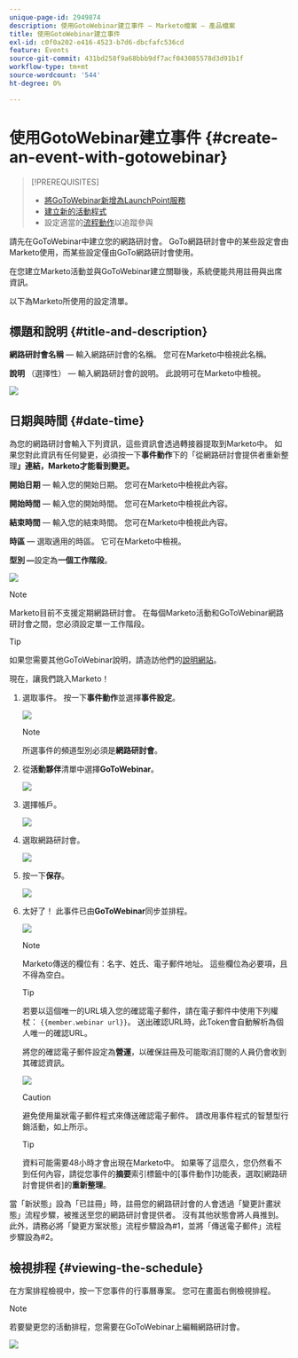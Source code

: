 ```yaml
---
unique-page-id: 2949874
description: 使用GotoWebinar建立事件 — Marketo檔案 — 產品檔案
title: 使用GotoWebinar建立事件
exl-id: c0f0a202-e416-4523-b7d6-dbcfafc536cd
feature: Events
source-git-commit: 431bd258f9a68bbb9df7acf043085578d3d91b1f
workflow-type: tm+mt
source-wordcount: '544'
ht-degree: 0%

---
```


# 使用GotoWebinar建立事件 {#create-an-event-with-gotowebinar}

>[!PREREQUISITES]
>
>* [將GoToWebinar新增為LaunchPoint服務](/help/marketo/product-docs/administration/additional-integrations/add-gotowebinar-as-a-launchpoint-service.md)
>* [建立新的活動程式](/help/marketo/product-docs/demand-generation/events/understanding-events/create-a-new-event-program.md)
>* 設定適當的[流程動作](/help/marketo/product-docs/core-marketo-concepts/smart-campaigns/flow-actions/add-a-flow-step-to-a-smart-campaign.md)以追蹤參與

請先在GoToWebinar中建立您的網路研討會。 GoTo網路研討會中的某些設定會由Marketo使用，而某些設定僅由GoTo網路研討會使用。

在您建立Marketo活動並與GoToWebinar建立關聯後，系統便能共用註冊與出席資訊。

以下為Marketo所使用的設定清單。

## 標題和說明 {#title-and-description}

**網路研討會名稱** — 輸入網路研討會的名稱。 您可在Marketo中檢視此名稱。

**說明** （選擇性） — 輸入網路研討會的說明。 此說明可在Marketo中檢視。

![](assets/image2015-5-28-15-3a1-3a36.png)

## 日期與時間 {#date-time}

為您的網路研討會輸入下列資訊，這些資訊會透過轉接器提取到Marketo中。 如果您對此資訊有任何變更，必須按一下&#x200B;**事件動作**&#x200B;下的「從網路研討會提供者重新整理&#x200B;**」連結，Marketo才能看到變更。**

**開始日期** — 輸入您的開始日期。 您可在Marketo中檢視此內容。

**開始時間** — 輸入您的開始時間。 您可在Marketo中檢視此內容。

**結束時間** — 輸入您的結束時間。 您可在Marketo中檢視此內容。

**時區** — 選取適用的時區。 它可在Marketo中檢視。

**型別 —**&#x200B;設定為&#x200B;**一個工作階段**。

![](assets/image2015-5-28-15-3a7-3a1.png)

>[!NOTE]
>
>Marketo目前不支援定期網路研討會。 在每個Marketo活動和GoToWebinar網路研討會之間，您必須設定單一工作階段。

>[!TIP]
>
>如果您需要其他GoToWebinar說明，請造訪他們的[說明網站](https://support.logmeininc.com/gotowebinar)。

現在，讓我們跳入Marketo！

1. 選取事件。 按一下&#x200B;**事件動作**&#x200B;並選擇&#x200B;**事件設定**。

   ![](assets/image2015-5-14-14-3a53-3a10.png)

   >[!NOTE]
   >
   >所選事件的頻道型別必須是&#x200B;**網路研討會**。

1. 從&#x200B;**活動夥伴**&#x200B;清單中選擇&#x200B;**GoToWebinar**。

   ![](assets/image2015-5-14-14-3a55-3a20.png)

1. 選擇帳戶。

   ![](assets/rtaimage-2.png)

1. 選取網路研討會。

   ![](assets/image2015-5-14-14-3a57-3a31.png)

1. 按一下&#x200B;**保存**。

   ![](assets/image2015-5-14-14-3a58-3a54.png)

1. 太好了！ 此事件已由&#x200B;**GoToWebinar**&#x200B;同步並排程。

   ![](assets/image2015-5-14-15-3a0-3a47.png)

   >[!NOTE]
   >
   >Marketo傳送的欄位有：名字、姓氏、電子郵件地址。 這些欄位為必要項，且不得為空白。

   >[!TIP]
   >
   >若要以這個唯一的URL填入您的確認電子郵件，請在電子郵件中使用下列權杖： `{{member.webinar url}}`。 送出確認URL時，此Token會自動解析為個人唯一的確認URL。
   >
   >將您的確認電子郵件設定為&#x200B;**營運**，以確保註冊及可能取消訂閱的人員仍會收到其確認資訊。

   ![](assets/goto-webinar.png)

   >[!CAUTION]
   >
   >避免使用巢狀電子郵件程式來傳送確認電子郵件。 請改用事件程式的智慧型行銷活動，如上所示。

   >[!TIP]
   >
   >資料可能需要48小時才會出現在Marketo中。 如果等了這麼久，您仍然看不到任何內容，請從您事件的&#x200B;**摘要**&#x200B;索引標籤中的[事件動作]功能表，選取[網路研討會提供者]的&#x200B;**重新整理**。

當「新狀態」設為「已註冊」時，註冊您的網路研討會的人會透過「變更計畫狀態」流程步驟，被推送至您的網路研討會提供者。 沒有其他狀態會將人員推到。 此外，請務必將「變更方案狀態」流程步驟設為#1，並將「傳送電子郵件」流程步驟設為#2。

## 檢視排程  {#viewing-the-schedule}

在方案排程檢視中，按一下您事件的行事曆專案。 您可在畫面右側檢視排程。

>[!NOTE]
>
>若要變更您的活動排程，您需要在GoToWebinar上編輯網路研討會。

![](assets/image2015-5-14-15-3a3-3a13.png)
